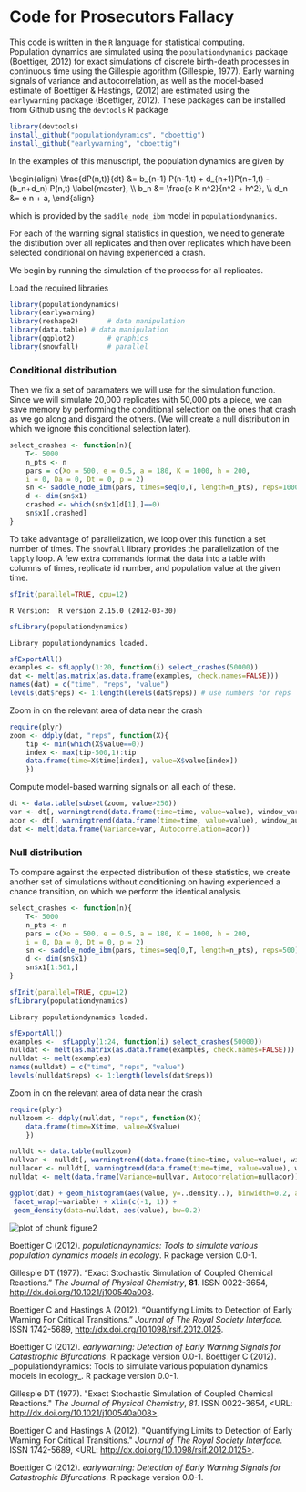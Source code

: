 

# Code for Prosecutors Fallacy 




This code is written in the `R` language for statistical computing.  
Population dynamics are simulated using the `populationdynamics` package
(Boettiger, 2012) for exact simulations of 
discrete birth-death processes in continuous time using the Gillespie
agorithm (Gillespie, 1977).  Early warning signals
of variance and autocorrelation, as well as the model-based estimate
of Boettiger & Hastings, (2012) are estimated using the 
`earlywarning` package (Boettiger, 2012).  These
packages can be installed from Github using the `devtools` R package

```r
library(devtools)
install_github("populationdynamics", "cboettig")
install_github("earlywarning", "cboettig")
```

In the examples of this manuscript, the population dynamics are given by

<div>
\begin{align}
  \frac{dP(n,t)}{dt} &= b_{n-1} P(n-1,t) + d_{n+1}P(n+1,t) - (b_n+d_n) P(n,t)  \label{master}, \\
    b_n &= \frac{e K n^2}{n^2 + h^2}, \\
    d_n &= e n + a,
\end{align}
</div>

which is provided by the `saddle_node_ibm` model in `populationdynamics`. 

For each of the warning signal statistics in question, 
we need to generate the distibution over all replicates
and then over replicates which have been selected conditional 
on having experienced a crash.  

We begin by running the simulation of the process for all replicates.  

Load the required libraries
 


```r
library(populationdynamics)
library(earlywarning)
library(reshape2)		# data manipulation
library(data.table)	# data manipulation
library(ggplot2)		# graphics
library(snowfall)		# parallel
```




### Conditional distribution

Then we fix a set of paramaters we will use for the simulation function.  Since we will simulate 20,000 replicates with 50,000 pts a piece, we can save memory by performing the conditional selection on the ones that crash as we go along and disgard the others.  (We will create a null distribution in which we ignore this conditional selection later).  




```r
select_crashes <- function(n){
	T<- 5000
	n_pts <- n
	pars = c(Xo = 500, e = 0.5, a = 180, K = 1000, h = 200,
    i = 0, Da = 0, Dt = 0, p = 2)
	sn <- saddle_node_ibm(pars, times=seq(0,T, length=n_pts), reps=1000)
	d <- dim(sn$x1)
	crashed <- which(sn$x1[d[1],]==0)
	sn$x1[,crashed] 
}
```




To take advantage of parallelization, we loop over this function a set number of times.  The `snowfall` library provides the parallelization
of the `lapply` loop.  A few extra commands format the data into a table
with columns of times, replicate id number, and population value at the
given time.




```r
sfInit(parallel=TRUE, cpu=12)
```



```
R Version:  R version 2.15.0 (2012-03-30) 

```



```r
sfLibrary(populationdynamics)
```



```
Library populationdynamics loaded.
```



```r
sfExportAll()
examples <- sfLapply(1:20, function(i) select_crashes(50000))
dat <- melt(as.matrix(as.data.frame(examples, check.names=FALSE)))
names(dat) = c("time", "reps", "value")
levels(dat$reps) <- 1:length(levels(dat$reps)) # use numbers for reps
```




Zoom in on the relevant area of data near the crash



```r
require(plyr)
zoom <- ddply(dat, "reps", function(X){
    tip <- min(which(X$value==0))
    index <- max(tip-500,1):tip
    data.frame(time=X$time[index], value=X$value[index])
    })
```






Compute model-based warning signals on all each of these.  



```r
dt <- data.table(subset(zoom, value>250))
var <- dt[, warningtrend(data.frame(time=time, value=value), window_var), by=reps]$V1
acor <- dt[, warningtrend(data.frame(time=time, value=value), window_autocorr), by=reps]$V1
dat <- melt(data.frame(Variance=var, Autocorrelation=acor))
```




### Null distribution 

To compare against the expected distribution of these statistics, we create another set of simulations without conditioning on having experienced a chance transition, on which we perform the identical analysis.  



```r
select_crashes <- function(n){
	T<- 5000
	n_pts <- n
	pars = c(Xo = 500, e = 0.5, a = 180, K = 1000, h = 200,
    i = 0, Da = 0, Dt = 0, p = 2)
	sn <- saddle_node_ibm(pars, times=seq(0,T, length=n_pts), reps=500)
	d <- dim(sn$x1)
	sn$x1[1:501,]
}
```







```r
sfInit(parallel=TRUE, cpu=12)
sfLibrary(populationdynamics)
```



```
Library populationdynamics loaded.
```



```r
sfExportAll()
examples <-  sfLapply(1:24, function(i) select_crashes(50000))
nulldat <- melt(as.matrix(as.data.frame(examples, check.names=FALSE)))
nulldat <- melt(examples)
names(nulldat) = c("time", "reps", "value")
levels(nulldat$reps) <- 1:length(levels(dat$reps)) 
```




Zoom in on the relevant area of data near the crash



```r
require(plyr)
nullzoom <- ddply(nulldat, "reps", function(X){
    data.frame(time=X$time, value=X$value)
    })
```








```r
nulldt <- data.table(nullzoom)
nullvar <- nulldt[, warningtrend(data.frame(time=time, value=value), window_var), by=reps]$V1
nullacor <- nulldt[, warningtrend(data.frame(time=time, value=value), window_autocorr), by=reps]$V1
nulldat <- melt(data.frame(Variance=nullvar, Autocorrelation=nullacor))
```






```r
ggplot(dat) + geom_histogram(aes(value, y=..density..), binwidth=0.2, alpha=.5) +
 facet_wrap(~variable) + xlim(c(-1, 1)) + 
 geom_density(data=nulldat, aes(value), bw=0.2)
```

![plot of chunk figure2](http://farm8.staticflickr.com/7241/7404339476_856fc52ce4_o.png) 


<p>Boettiger C (2012).
<EM>populationdynamics: Tools to simulate various population dynamics models in ecology</EM>.
R package version 0.0-1.

<p>Gillespie DT (1977).
&ldquo;Exact Stochastic Simulation of Coupled Chemical Reactions.&rdquo;
<EM>The Journal of Physical Chemistry</EM>, <B>81</B>.
ISSN 0022-3654, <a href="http://dx.doi.org/10.1021/j100540a008">http://dx.doi.org/10.1021/j100540a008</a>.

<p>Boettiger C and Hastings A (2012).
&ldquo;Quantifying Limits to Detection of Early Warning For Critical Transitions.&rdquo;
<EM>Journal of The Royal Society Interface</EM>.
ISSN 1742-5689, <a href="http://dx.doi.org/10.1098/rsif.2012.0125">http://dx.doi.org/10.1098/rsif.2012.0125</a>.

<p>Boettiger C (2012).
<EM>earlywarning: Detection of Early Warning Signals for Catastrophic Bifurcations</EM>.
R package version 0.0-1.
Boettiger C (2012). _populationdynamics: Tools to simulate various
population dynamics models in ecology_. R package version 0.0-1.

Gillespie DT (1977). "Exact Stochastic Simulation of Coupled
Chemical Reactions." _The Journal of Physical Chemistry_, *81*.
ISSN 0022-3654, <URL: http://dx.doi.org/10.1021/j100540a008>.

Boettiger C and Hastings A (2012). "Quantifying Limits to
Detection of Early Warning For Critical Transitions." _Journal of
The Royal Society Interface_. ISSN 1742-5689, <URL:
http://dx.doi.org/10.1098/rsif.2012.0125>.

Boettiger C (2012). _earlywarning: Detection of Early Warning
Signals for Catastrophic Bifurcations_. R package version 0.0-1.


